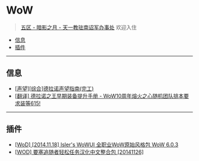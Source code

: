WoW
===
> [五区 - 暗影之月 - 
天一教驻南诏军办事处](http://www.battlenet.com.cn/wow/zh/guild/%E6%9A%97%E5%BD%B1%E4%B9%8B%E6%9C%88/%E5%A4%A9%E4%B8%80%E6%95%99%E9%A9%BB%E5%8D%97%E8%AF%8F%E5%86%9B%E5%8A%9E%E4%BA%8B%E5%A4%84/) 欢迎入住

* [信息](#信息)
* [插件](#插件)

---

信息
----
* [\[声望\]\[综合\]德拉诺声望指南(完工)](http://nga.178.com/read.php?tid=7349322)
* [\[翻译\] 德拉诺之王早期装备提升手册 - WoW10周年熔火之心随机团队排本要求装等615!](http://nga.178.com/read.php?tid=7536853&_ff=183)

---

插件
----
* [\[WoD\] \[2014.11.18\] Isler's WoWUI 全职业WoW原始风格包 WoW 6.0.3](http://bbs.ngacn.cc/read.php?tid=3633276&_ff=200)
* [\[WOD\] 要塞追随者轻松任务汉化中文整合包 \[20141126\]](http://bbs.ngacn.cc/read.php?tid=7572881&_ff=200)
